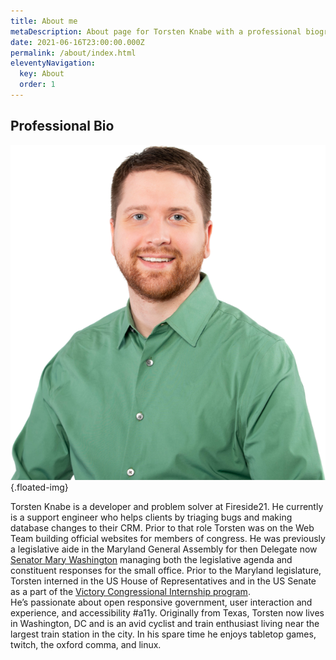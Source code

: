 ```yaml
---
title: About me
metaDescription: About page for Torsten Knabe with a professional biography.
date: 2021-06-16T23:00:00.000Z
permalink: /about/index.html
eleventyNavigation:
  key: About
  order: 1
---
```

## Professional Bio

![Torsten Knabe Headshot. White man with brown hair and a beard wearing a green shirt with a collar.](/static/img/headshot-sm.png "Torsten Knabe Headshot"){.floated-img}

Torsten Knabe is a developer and problem solver at Fireside21. He currently is a support engineer who helps clients by triaging bugs and making database changes to their CRM. Prior to that role Torsten was on the Web Team building official websites for members of congress. He was previously a legislative aide in the Maryland General Assembly for then Delegate now [Senator Mary Washington](https://www.senatormarywashington.com/) managing both the legislative agenda and constituent responses for the small office. Prior to the Maryland legislature, Torsten interned in the US House of Representatives and in the US Senate as a part of the [Victory Congressional Internship program](https://victoryinstitute.org/programs/victory-congressional-internship/).
\
He’s passionate about open responsive government, user interaction and experience, and accessibility #a11y. Originally from Texas, Torsten now lives in Washington, DC and is an avid cyclist and train enthusiast living near the largest train station in the city. In his spare time he enjoys tabletop games, twitch, the oxford comma, and linux.